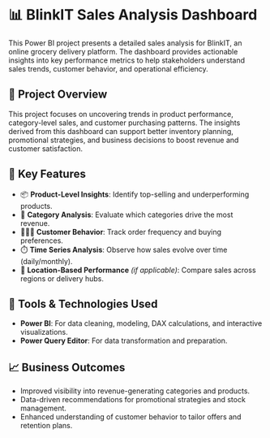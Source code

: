 # 📊 BlinkIT Sales Analysis Dashboard

This Power BI project presents a detailed sales analysis for BlinkIT, an online grocery delivery platform. The dashboard provides actionable insights into key performance metrics to help stakeholders understand sales trends, customer behavior, and operational efficiency.

## 🚀 Project Overview

This project focuses on uncovering trends in product performance, category-level sales, and customer purchasing patterns. The insights derived from this dashboard can support better inventory planning, promotional strategies, and business decisions to boost revenue and customer satisfaction.

## 📌 Key Features

- 📦 **Product-Level Insights**: Identify top-selling and underperforming products.
- 🛒 **Category Analysis**: Evaluate which categories drive the most revenue.
- 🧑‍🤝‍🧑 **Customer Behavior**: Track order frequency and buying preferences.
- ⏱️ **Time Series Analysis**: Observe how sales evolve over time (daily/monthly).
- 📍 **Location-Based Performance** *(if applicable)*: Compare sales across regions or delivery hubs.

## 🧰 Tools & Technologies Used

- **Power BI**: For data cleaning, modeling, DAX calculations, and interactive visualizations.
- **Power Query Editor**: For data transformation and preparation.

## 📈 Business Outcomes

- Improved visibility into revenue-generating categories and products.
- Data-driven recommendations for promotional strategies and stock management.
- Enhanced understanding of customer behavior to tailor offers and retention plans.


